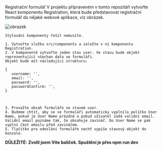 Registrační formulář
V projektu připraveném v tomto repozitáři vytvořte React komponentu Registration, která bude představovat registrační formulář do nějaké webové aplikace, viz obrázek.

![obrazek](https://github.com/LipusM/registraceU1/assets/123497933/6b9a82ee-400b-4520-9587-6a249505d634)

    Stylování komponenty řešit nemusíte.

    1. Vytvořte složku src/components a založte v ní komponentu Registration.
    2. V komponentě vytvořte jeden stav user. Ve stavu bude objekt reprezentující všechan data ve formuláři. 
    Objekt bude mít následující strukturu:

    {
       username: '',
       email: '',
       password: '',
       passwordConfirm: '',
    }



    3. Provažte obsah formuláře se stavem user.
    4. Budeme chtít, aby se ve formuláři automaticky vyplnilo políčko User Name, pokud je User Name prázdné a pokud uživatel zadá validní email. Validní email poznáme tak, že obsahuje zavináč. Do User Name se pak vyplní část emailu před zavináčem.
    5. Tlačítko pro odeslání formuláře nechť vypíše stavový objekt do konzole.



**DŮLEŽITÉ:**
**Zvolil jsem Vite balíček. Spuštění je přes npm run dev**
